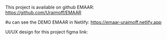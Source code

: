 This project is available on github EMAAR: https://github.com/Uraimoff/EMAAR

#u can see the DEMO EMAAR in Netlify: https://emaar-uraimoff.netlify.app

    
UI/UX design for this project figma link:  <!-- https://www.figma.com/file/J7DLX0HUDmywsH4DDi9ZTJ/EMAAR-(project-catalog)-(Copy)?node-id=82%3A672&t=OyqYN5JF8VvJpcWv-1 -->

